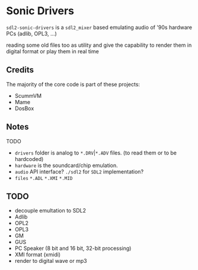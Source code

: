 # Sonic Drivers

`sdl2-sonic-drivers` is a `sdl2_mixer` based emulating audio of '90s hardware PCs (adlib, OPL3, ...)

reading some old files too as utility and give the capability to render them in digital format
or play them in real time

## Credits

The majority of the core code is part of these projects:

- ScummVM
- Mame
- DosBox
	

## Notes

TODO

- `drivers` folder is analog to `*.DRV`|`*.ADV` files. (to read them or to be hardcoded)
- `hardware` is the soundcard/chip emulation.
- `audio`  API interface? `./sdl2` for `SDL2` implementation?
- `files` `*.ADL` `*.XMI` `*.MID`

## TODO

- decouple emultation to SDL2
- Adlib
- OPL2
- OPL3
- GM
- GUS
- PC Speaker (8 bit and 16 bit, 32-bit processing)
- XMI format (xmidi)
- render to digital wave or mp3
